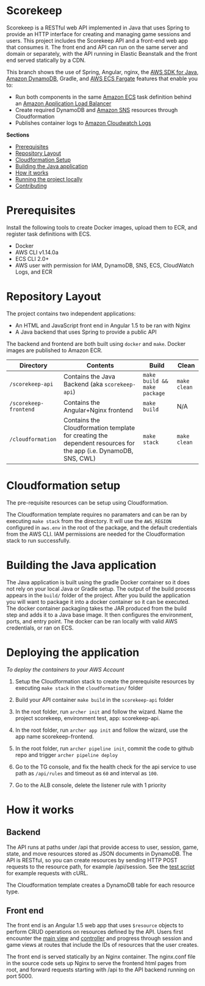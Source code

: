 # Scorekeep
Scorekeep is a RESTful web API implemented in Java that uses Spring to provide an HTTP interface for creating and managing game sessions and users. This project includes the Scorekeep API and a front-end web app that consumes it. The front end and API can run on the same server and domain or separately, with the API running in Elastic Beanstalk and the front end served statically by a CDN.

This branch shows the use of Spring, Angular, nginx, the [AWS SDK for Java](http://aws.amazon.com/sdkforjava), [Amazon DynamoDB](http://aws.amazon.com/dynamodb), Gradle, and [AWS ECS Fargate](http://aws.amazon.com/ecs) features that enable you to:

- Run both components in the same [Amazon ECS](http://aws.amazon.com/ecs) task definition behind an [Amazon Application Load Balancer](https://aws.amazon.com/elasticloadbalancing/)
- Create required DynamoDB and [Amazon SNS](http://aws.amazon.com/sns) resources through Cloudformation
- Publishes container logs to [Amazon Cloudwatch Logs](https://aws.amazon.com/cloudwatch)

**Sections**
- [Prerequisites](#prerequisites)
- [Repository Layout](#repository-layout)
- [Cloudformation Setup](#cloudformation-setup)
- [Building the Java application](#building-the-java-application)
- [How it works](#how-it-works)
- [Running the project locally](#running-the-project-locally)
- [Contributing](#contributing)

# Prerequisites
Install the following tools to create Docker images, upload them to ECR, and register task definitions with ECS.
- Docker
- AWS CLI v1.14.0a
- ECS CLI 2.0+
- AWS user with permission for IAM, DynamoDB, SNS, ECS, CloudWatch Logs, and ECR

# Repository Layout
The project contains two independent applications:

- An HTML and JavaScript front end in Angular 1.5 to be ran with Nginx
- A Java backend that uses Spring to provide a public API

The backend and frontend are both built using `docker` and `make`. Docker images are published to Amazon ECR.

| Directory | Contents                                        | Build           | Clean         |
|-----------|-------------------------------------------------|-----------------|---------------|
| `/scorekeep-api`       | Contains the Java Backend (aka `scorekeep-api`) | `make build && make package` | `make clean`   |
| `/scorekeep-frontend` | Contains the Angular+Nginx frontend |  `make build`  |  N/A         |
| `/cloudformation` | Contains the Cloudformation template for creating the dependent resources for the app (i.e. DynamoDB, SNS, CWL) | `make stack` | `make clean` |

# Cloudformation setup

The pre-requisite resources can be setup using Cloudformation. 

The Cloudformation template requires no paramaters and can be ran by executing `make stack` from the directory. It will use the `AWS_REGION` configured in `aws.env` in the root of the package, and the default credentials from the AWS CLI. IAM permissions are needed for the Cloudformation stack to run successfully.

# Building the Java application

The Java application is built using the gradle Docker container so it does not rely on your local Java or Gradle setup. The output of the build process appears in the `build/` folder of the project. After you build the application you will want to package it into a docker container so it can be executed. The docker container packaging takes the JAR produced from the build step and adds it to a Java base image. It then configures the environment, ports, and entry point. The docker can be ran locally with valid AWS credentials, or ran on ECS.

# Deploying the application

*To deploy the containers to your AWS Account*

1. Setup the Cloudformation stack to create the prerequisite resources by executing `make stack` in the `cloudformation/` folder
2. Build your API container `make build` in the `scorekeep-api` folder
3. In the root folder, run `archer init` and follow the wizard. Name the project scorekeep, environment test, app: scorekeep-api.
4. In the root folder, run `archer app init` and follow the wizard, use the app name scorekeep-frontend.
5. In the root folder, run `archer pipeline init`, commit the code to github repo and trigger `archer pipeline deploy`

6. Go to the TG console, and fix the health check for the api service to use path as `/api/rules` and timeout as `60` and interval as `100`.
7. Go to the ALB console, delete the listener rule with 1 priority

# How it works

## Backend
The API runs at paths under /api that provide access to user, session, game, state, and move resources stored as JSON documents in DynamoDB. The API is RESTful, so you can create resources by sending HTTP POST requests to the resource path, for example /api/session. See the [test script](https://github.com/awslabs/eb-java-scorekeep/blob/fargate/bin/test-api.sh) for example requests with cURL.

The Cloudformation template creates a DynamoDB table for each resource type.

## Front end
The front end is an Angular 1.5 web app that uses `$resource` objects to perform CRUD operations on resources defined by the API. Users first encounter the [main view](https://github.com/awslabs/eb-java-scorekeep/blob/fargate/scorekeep-frontend/public/main.html) and [controller](https://github.com/awslabs/eb-java-scorekeep/blob/fargate/scorekeep-frontend/public/app/mainController.js) and progress through session and game views at routes that include the IDs of resources that the user creates.

The front end is served statically by an Nginx container. The nginx.conf file in the source code sets up Nginx to serve the frontend html pages from root, and forward requests starting with /api to the API backend running on port 5000.
